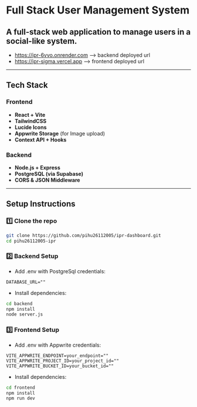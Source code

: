 # Full Stack User Management System

A full-stack web application to manage users in a social-like system.
---
- https://ipr-6vvo.onrender.com --> backend deployed url 
- https://ipr-sigma.vercel.app  --> frontend deployed url 

---

## Tech Stack

### Frontend
- **React + Vite**
- **TailwindCSS**
- **Lucide Icons**
- **Appwrite Storage** (for Image upload)
- **Context API + Hooks**

### Backend
- **Node.js + Express**
- **PostgreSQL (via Supabase)**
- **CORS & JSON Middleware**

---

## Setup Instructions

### 1️⃣ Clone the repo

```bash
git clone https://github.com/pihu26112005/ipr-dashboard.git
cd pihu26112005-ipr
```

### 2️⃣ Backend Setup

- Add .env with PostgreSql credentials:
```
DATABASE_URL=""
```
- Install dependencies:

```bash
cd backend
npm install
node server.js
```

### 3️⃣ Frontend Setup

- Add .env with Appwrite credentials:

```
VITE_APPWRITE_ENDPOINT=your_endpoint=""
VITE_APPWRITE_PROJECT_ID=your_project_id=""
VITE_APPWRITE_BUCKET_ID=your_bucket_id=""
```
- Install dependencies:

```bash
cd frontend
npm install
npm run dev
```
